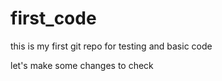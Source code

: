 # first_code
this is my first git repo for testing and basic code

let's make some changes to check

